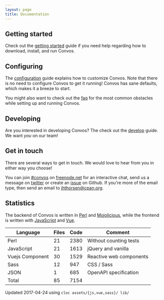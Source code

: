 ```yaml
---
layout: page
title: Documentation
---
```


## Getting started

Check out the [getting started](/doc/getting-started.html) guide if you need
help regarding how to download, install, and run Convos.

## Configuring

The [configuration](/doc/config.html) guide explains how to customize Convos.
Note that there is no need to configure Convos to get it running! Convos has
sane defaults, which makes it a breeze to start.

You might also want to check out the [faq](/doc/faq.html) for the most common
obstacles while setting up and running Convos.

## Developing

Are you interested in developing Convos? The check out the
[develop](/doc/develop.html) guide. We want _you_ on our team!

## Get in touch

There are several ways to get in touch. We would love to hear from you in
either way you choose!

You can join [#convos](irc://chat.freenode.net:6697/#convos) on
[freenode.net](http://freenode.net/) for an interactive chat, send us a
message on [twitter](https://twitter.com/convosby) or create an
[issue](https://github.com/Nordaaker/convos/issues) on Github. If you're more
of the email type, then send an email to
<a href="mailto:jhthorsen@cpan.org">jhthorsen@cpan.org</a>.

## Statistics

The backend of Convos is written in [Perl](https://www.perl.org/) and
[Mojolicious](http://mojolicious.org/), while the frontend is written
with [JavaScript](https://developer.mozilla.org/en-US/docs/Web/JavaScript)
and [Vue](https://vuejs.org/).

| Language        | Files |  Code | Comment                 |
|-----------------|-------|-------|-------------------------|
| Perl            |    21 |  2380 | Without counting tests  |
| JavaScript      |    21 |  1613 | jQuery and vanilla      |
| Vuejs Component |    30 |  1529 | Reactive web components |
| Sass            |    12 |   947 | CSS / Sass              |
| JSON            |     1 |   685 | OpenAPI specification   |
| Total           |    85 |  7154 |                         |

Updated 2017-04-24 using `cloc assets/{js,vue,sass}/ lib/`
